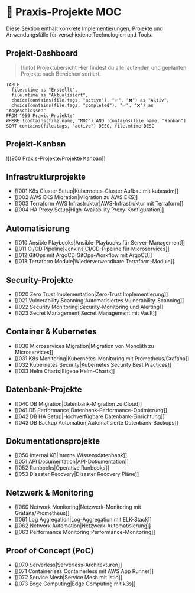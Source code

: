 # 🚀 Praxis-Projekte MOC

Diese Sektion enthält konkrete Implementierungen, Projekte und Anwendungsfälle für verschiedene Technologien und Tools.

## Projekt-Dashboard

> [!info] Projektübersicht
> Hier findest du alle laufenden und geplanten Projekte nach Bereichen sortiert.

```dataview
TABLE
  file.ctime as "Erstellt",
  file.mtime as "Aktualisiert",
  choice(contains(file.tags, "active"), "✅", "❌") as "Aktiv",
  choice(contains(file.tags, "completed"), "✅", "❌") as "Abgeschlossen"
FROM "950 Praxis-Projekte"
WHERE !contains(file.name, "MOC") AND !contains(file.name, "Kanban")
SORT contains(file.tags, "active") DESC, file.mtime DESC
```

## Projekt-Kanban

![[950 Praxis-Projekte/Projekte Kanban]]

## Infrastrukturprojekte
- [[001 K8s Cluster Setup|Kubernetes-Cluster Aufbau mit kubeadm]]
- [[002 AWS EKS Migration|Migration zu AWS EKS]]
- [[003 Terraform AWS Infrastruktur|AWS-Infrastruktur mit Terraform]]
- [[004 HA Proxy Setup|High-Availability Proxy-Konfiguration]]

## Automatisierung
- [[010 Ansible Playbooks|Ansible-Playbooks für Server-Management]]
- [[011 CI/CD Pipeline|Jenkins CI/CD-Pipeline für Microservices]]
- [[012 GitOps mit ArgoCD|GitOps-Workflow mit ArgoCD]]
- [[013 Terraform Module|Wiederverwendbare Terraform-Module]]

## Security-Projekte
- [[020 Zero Trust Implementation|Zero-Trust Implementierung]]
- [[021 Vulnerability Scanning|Automatisiertes Vulnerability-Scanning]]
- [[022 Security Monitoring|Security-Monitoring und Alerting]]
- [[023 Secret Management|Secret Management mit Vault]]

## Container & Kubernetes
- [[030 Microservices Migration|Migration von Monolith zu Microservices]]
- [[031 K8s Monitoring|Kubernetes-Monitoring mit Prometheus/Grafana]]
- [[032 Kubernetes Security|Kubernetes Security Best Practices]]
- [[033 Helm Charts|Eigene Helm-Charts]]

## Datenbank-Projekte
- [[040 DB Migration|Datenbank-Migration zu Cloud]]
- [[041 DB Performance|Datenbank-Performance-Optimierung]]
- [[042 DB HA Setup|Hochverfügbare Datenbank-Einrichtung]]
- [[043 DB Backup Automation|Automatisierte Datenbank-Backups]]

## Dokumentationsprojekte
- [[050 Internal KB|Interne Wissensdatenbank]]
- [[051 API Documentation|API-Dokumentation]]
- [[052 Runbooks|Operative Runbooks]]
- [[053 Disaster Recovery|Disaster Recovery Pläne]]

## Netzwerk & Monitoring
- [[060 Network Monitoring|Netzwerk-Monitoring mit Grafana/Prometheus]]
- [[061 Log Aggregation|Log-Aggregation mit ELK-Stack]]
- [[062 Network Automation|Netzwerk-Automatisierung]]
- [[063 Performance Monitoring|Performance-Monitoring]]

## Proof of Concept (PoC)
- [[070 Serverless|Serverless-Architekturen]]
- [[071 Containerless|Containerless mit AWS App Runner]]
- [[072 Service Mesh|Service Mesh mit Istio]]
- [[073 Edge Computing|Edge Computing mit k3s]] 